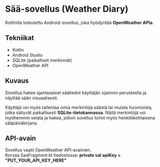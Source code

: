 # Sää-sovellus (Weather Diary)

Kotlinilla toteutettu Android-sovellus, joka hyödyntää **OpenWeather APIa**.

## Tekniikat
- Kotlin
- Android Studio
- SQLite (paikalliset merkinnät)
- OpenWeather API

## Kuvaus
Sovellus hakee ajantasaiset säätiedot käyttäjän sijainnin perusteella ja näyttää sään visuaalisesti.

Käyttäjä voi myös tallentaa omia merkintöjä säästä tai muista huomioista, jotka säilyvät paikallisesti **SQLite-tietokannassa**. Näitä merkintöjä voi myöhemmin selata ja hakea, jolloin sovellus toimii myös henkilökohtaisena sääpäiväkirjana.

## API-avain
Sovellus vaatii OpenWeather API-avaimen.  
Korvaa SaaFragment.kt tiedostossa:
**private val apiKey = "PUT_YOUR_API_KEY_HERE"**

